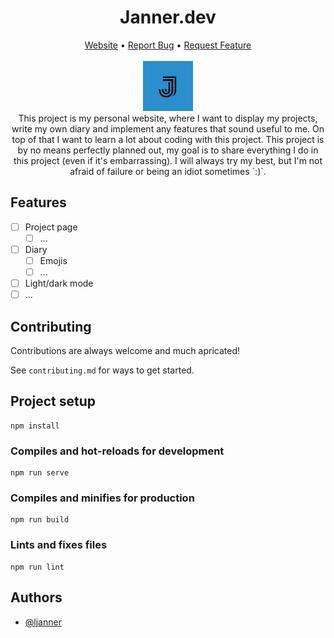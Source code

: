 <div align="center">
	<h1>Janner.dev</h1> 
  <a href="https://loris.janner.dev">Website</a> • 
  <a href="https://github.com/ljanner/loris.janner.dev/issues/new">Report Bug</a> • 
  <a href="https://github.com/ljanner/loris.janner.dev/issues/new">Request Feature</a>
	<br>
	<br>
	<img src="./docs/logo.png" height="80">
  <br>
This project is my personal website, where I want to display my projects, write my own diary and implement any features that sound useful to me. 
On top of that I want to learn a lot about coding with this project. 
This project is by no means perfectly planned out, my goal is to share everything I do in this project (even if it's embarrassing). I will always try my best, but I'm not afraid of failure or being an idiot sometimes `:)`. 
</div>

## Features

- [ ] Project page
  - [ ] ...
- [ ] Diary
  - [ ] Emojis
  - [ ] ...
- [ ] Light/dark mode
- [ ] ...

## Contributing

Contributions are always welcome and much apricated!

See `contributing.md` for ways to get started.

## Project setup

```
npm install
```

### Compiles and hot-reloads for development

```
npm run serve
```

### Compiles and minifies for production

```
npm run build
```

### Lints and fixes files

```
npm run lint
```

## Authors

- [@ljanner](https://www.github.com/ljanner)
